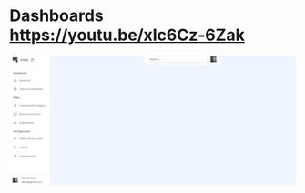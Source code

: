 # Dashboards https://youtu.be/xIc6Cz-6Zak
<p align="center">
  <img src="preview.png" alt="preview del proyecto" max-width="1600">
</p>